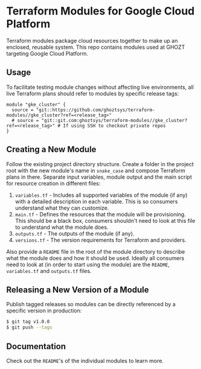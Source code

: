 # Terraform Modules for Google Cloud Platform

Terraform modules package cloud resources together to make up an enclosed, reusable system. This repo contains modules used at GHOZT targeting Google Cloud Platform.

## Usage

To facilitate testing module changes without affecting live environments, all live Terraform plans should refer to modules by specific release tags:

```hcl
module "gke_cluster" {
  source = "git::https://github.com/ghoztsys/terraform-modules//gke_cluster?ref=<release_tag>"
  # source = "git::git.com:ghoztsys/terraform-modules//gke_cluster?ref=<release_tag>" # If using SSH to checkout private repos
}
```

## Creating a New Module

Follow the existing project directory structure. Create a folder in the project root with the new module's name in `snake_case` and compose Terraform plans in there. Separate input variables, module output and the main script for resource creation in different files:

1. `variables.tf` - Includes all supported variables of the module (if any) with a detailed description in each variable. This is so consumers understand what they can customize.
2. `main.tf` - Defines the resources that the module will be provisioning. This should be a black box, consumers shouldn't need to look at this file to understand what the module does.
3. `outputs.tf` - The outputs of the module (if any).
4. `versions.tf` - The version requirements for Terraform and providers.

Also provide a `README` file in the root of the module directory to describe what the module does and how it should be used. Ideally all consumers need to look at (in order to start using the module) are the `README`, `variables.tf` and `outputs.tf` files.

## Releasing a New Version of a Module

Publish tagged releases so modules can be directly referenced by a specific version in production:

```sh
$ git tag v1.0.0
$ git push --tags
```

## Documentation

Check out the `README`'s of the individual modules to learn more.
